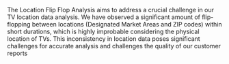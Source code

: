 The Location Flip Flop Analysis aims to address a crucial challenge in our TV location data analysis. We have observed a significant amount of flip-flopping between locations (Designated Market Areas and ZIP codes) within short durations, which is highly improbable considering the physical location of TVs. This inconsistency in location data poses significant challenges for accurate analysis and challenges the quality of our customer reports

